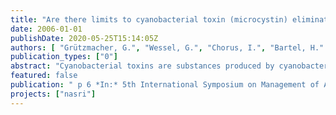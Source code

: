 ```yaml
---
title: "Are there limits to cyanobacterial toxin (microcystin) elimination by sand passage?"
date: 2006-01-01
publishDate: 2020-05-25T15:14:05Z
authors: [ "Grützmacher, G.", "Wessel, G.", "Chorus, I.", "Bartel, H." ]
publication_types: ["0"]
abstract: "Cyanobacterial toxins are substances produced by cyanobacteria that occur in surface waters world wide. The most common group of cyanobacterial toxins is the group of structurally similar microcystins (MCYST). Sand passage as used in slow sand filtration, artificial recharge and bank filtration has shown to be effective in eliminating microcystins in many cases. For secure drinking water production from surface waters infested by microcystins removal has to be ensured in a wide variety of cases met in the field. It was therefore the aim of experiments in technical and semitechnical scale on the UBA’s experimental field in Berlin to test some worst case scenarios for the reliability of microcystin elimination during sand passage. Experiments were conducted with virgin sand (no previous contact to MCYST) and high filtration rates as well as under anaerobic conditions. The results show that the greatest problem for MCYST elimination can be found under anaerobic conditions as degradation is not complete and may lead to harmful residual concentrations."
featured: false
publication: " p 6 *In:* 5th International Symposium on Management of Aquifer Recharge / IHP-VI, Series on Groundwater. Berlin. 11. - 16.6.2005"
projects: ["nasri"]
---
```


